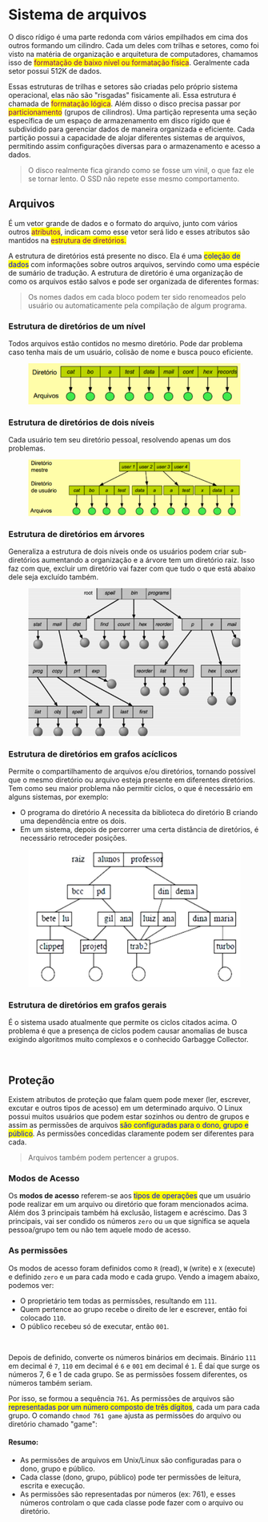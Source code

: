 # Sistema de arquivos

O disco rídigo é uma parte redonda com vários empilhados em cima dos outros formando um cilindro. Cada um deles com trilhas e setores, como foi visto na matéria de organização e arquitetura de computadores, chamamos isso de <mark style="color:purple;">formatação de baixo nível ou formatação física</mark>. Geralmente cada setor possui 512K de dados.

Essas estruturas de trilhas e setores são criadas pelo próprio sistema operacional, elas não são "risgadas" fisicamente ali. Essa estrutura é chamada de <mark style="color:purple;">formatação lógica</mark>. Além disso o disco precisa passar por <mark style="color:purple;">particionamento</mark> (grupos de cilindros). Uma partição representa uma seção específica de um espaço de armazenamento em disco rígido que é subdividido para gerenciar dados de maneira organizada e eficiente. Cada partição possui a capacidade de alojar diferentes sistemas de arquivos, permitindo assim configurações diversas para o armazenamento e acesso a dados.

> O disco realmente fica girando como se fosse um vinil, o que faz ele se tornar lento. O SSD não repete esse mesmo comportamento.

## Arquivos

É um vetor grande de dados e o formato do arquivo, junto com vários outros <mark style="color:purple;">atributos</mark>, indicam como esse vetor será lido e esses atributos são mantidos na <mark style="color:purple;">estrutura de diretórios.</mark>

A estrutura de diretórios está presente no disco. Ela é uma <mark style="color:blue;">coleção de dados</mark> com informações sobre outros arquivos, servindo como uma espécie de sumário de tradução. A estrutura de diretório é uma organização de como os arquivos estão salvos e pode ser organizada de diferentes formas:

> Os nomes dados em cada bloco podem ter sido renomeados pelo usuário ou automaticamente pela compilação de algum programa.

### Estrutura de diretórios de um nível

Todos arquivos estão contidos no mesmo diretório. Pode dar problema caso tenha mais de um usuário, colisão de nome e busca pouco eficiente.

<figure><img src="../../.gitbook/assets/estrutura de diretórios de um nível.png" alt=""><figcaption></figcaption></figure>

### Estrutura de diretórios de dois níveis

Cada usuário tem seu diretório pessoal, resolvendo apenas um dos problemas.

<figure><img src="../../.gitbook/assets/estrutura de diretórios de dois níveis.png" alt=""><figcaption></figcaption></figure>

### Estrutura de diretórios em árvores

Generaliza a estrutura de dois níveis onde os usuários podem criar sub-diretórios aumentando a organização e a árvore tem um diretório raiz. Isso faz com que, excluir um diretório vai fazer com que tudo o que está abaixo dele seja excluído também.

<figure><img src="../../.gitbook/assets/estrutura de diretórios em árvores.png" alt=""><figcaption></figcaption></figure>

### Estrutura de diretórios em grafos acíclicos

Permite o compartilhamento de arquivos e/ou diretórios, tornando possível que o mesmo diretório ou arquivo esteja presente em diferentes diretórios. Tem como seu maior problema não permitir ciclos, o que é necessário em alguns sistemas, por exemplo:

* O programa do diretório A necessita da biblioteca do diretório B criando uma dependência entre os dois.
* Em um sistema, depois de percorrer uma certa distância de diretórios, é necessário retroceder posições.

<figure><img src="../../.gitbook/assets/estrutura de diretórios em grafos acíclicos.png" alt=""><figcaption></figcaption></figure>

### Estrutura de diretórios em grafos gerais

É o sistema usado atualmente que permite os ciclos citados acima. O problema é que a presença de ciclos podem causar anomalias de busca exigindo algoritmos muito complexos e o conhecido Garbagge Collector.&#x20;

<figure><img src="../../.gitbook/assets/estrutura de diretórios em grafos gerais.png" alt=""><figcaption></figcaption></figure>

## Proteção

Existem atributos de proteção que falam quem pode mexer (ler, escrever, excutar e outros tipos de acesso) em um determinado arquivo. O Linux possui muitos usuários que podem estar sozinhos ou dentro de grupos e assim as permissões de arquivos <mark style="color:blue;">são configuradas para o dono, grupo e público</mark>. As permissões concedidas claramente podem ser diferentes para cada.

> Arquivos também podem pertencer a grupos.

### Modos de Acesso

Os **modos de acesso** referem-se aos <mark style="color:blue;">tipos de operações</mark> que um usuário pode realizar em um arquivo ou diretório que foram mencionados acima. Além dos 3 principais também há exclusão, listagem e acréscimo. Das 3 principais, vai ser condido os números `zero` ou `um` que significa se aquela pessoa/grupo tem ou não tem aquele modo de acesso.

### As permissões

Os modos de acesso foram definidos como `R` (read), `W` (write) e `X` (execute) e definido `zero` e `um` para cada modo e cada grupo. Vendo a imagem abaixo, podemos ver:

* O proprietário tem todas as permissões, resultando em `111`.
* Quem pertence ao grupo recebe o direito de ler e escrever, então foi colocado `110`.
* O público recebeu só de executar, então `001`.

<figure><img src="../../.gitbook/assets/permissões para grupos linux.png" alt=""><figcaption></figcaption></figure>

Depois de definido, converte os números binários em decimais. Binário `111` em decimal é `7`, `110` em decimal é `6` e `001` em decimal é `1`. É daí que surge os números 7, 6 e 1 de cada grupo. Se as permissões fossem diferentes, os números também seriam.

Por isso, se formou a sequência `761`. As permissões de arquivos são <mark style="color:blue;">representadas por um número composto de três dígitos</mark>, cada um para cada grupo. O comando `chmod 761 game` ajusta as permissões do arquivo ou diretório chamado "game":

#### Resumo:

* As permissões de arquivos em Unix/Linux são configuradas para o dono, grupo e público.
* Cada classe (dono, grupo, público) pode ter permissões de leitura, escrita e execução.
* As permissões são representadas por números (ex: 761), e esses números controlam o que cada classe pode fazer com o arquivo ou diretório.
